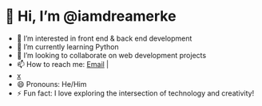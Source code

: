 # 👋 Hi, I’m @iamdreamerke
- 👀 I’m interested in front end & back end development
- 🌱 I’m currently learning Python
- 💞️ I’m looking to collaborate on web development projects
- 📫 How to reach me: [Email](mailto:newton108000@gmail.com) |
-   [x](https://x.com/onebizaka)
- 😄 Pronouns: He/Him
- ⚡ Fun fact: I love exploring the intersection of technology and creativity!


<!---
iamdreamerke/iamdreamerke is a ✨ special ✨ repository because its `README.md` (this file) appears on your GitHub profile.
You can click the Preview link to take a look at your changes.
--->
